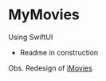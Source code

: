 # MyMovies

Using SwiftUI

- Readme in construction 

Obs. Redesign of [iMovies](https://github.com/cmlcampana/iMovies)
